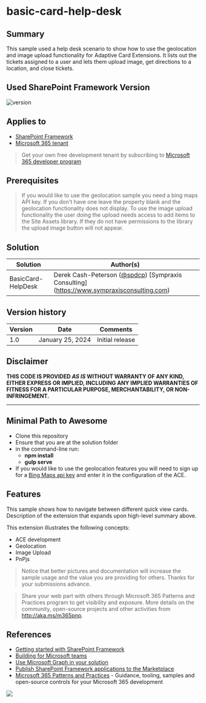 # basic-card-help-desk

## Summary

This sample used a help desk scenario to show how to use the geolocation and image upload functionality for Adaptive Card Extensions. It lists out the tickets assigned to a user and lets them upload image, get directions to a location, and close tickets.

## Used SharePoint Framework Version

![version](https://img.shields.io/badge/version-1.18.0-green.svg)

## Applies to

- [SharePoint Framework](https://aka.ms/spfx)
- [Microsoft 365 tenant](https://docs.microsoft.com/en-us/sharepoint/dev/spfx/set-up-your-developer-tenant)

> Get your own free development tenant by subscribing to [Microsoft 365 developer program](http://aka.ms/o365devprogram)

## Prerequisites

> If you would like to use the geolocation sample you need a bing maps API key. If you don't have one leave the property blank and the geolocation functionality does not display.
> To use the image upload functionality the user doing the upload needs access to add items to the Site Assets library. If they do not have permissions to the library the upload image button will not appear.

## Solution

| Solution    | Author(s)                                               |
| ----------- | ------------------------------------------------------- |
| BasicCard-HelpDesk | Derek Cash-Peterson ([@spdcp](https://twitter.com/spdcp)) [Sympraxis Consulting] (<https://www.sympraxisconsulting.com>) |

## Version history

| Version | Date             | Comments        |
| ------- | ---------------- | --------------- |
| 1.0     | January 25, 2024 | Initial release |

## Disclaimer

**THIS CODE IS PROVIDED _AS IS_ WITHOUT WARRANTY OF ANY KIND, EITHER EXPRESS OR IMPLIED, INCLUDING ANY IMPLIED WARRANTIES OF FITNESS FOR A PARTICULAR PURPOSE, MERCHANTABILITY, OR NON-INFRINGEMENT.**

---

## Minimal Path to Awesome

- Clone this repository
- Ensure that you are at the solution folder
- in the command-line run:
  - **npm install**
  - **gulp serve**
- If you would like to use the geolocation features you will need to sign up for a [Bing Maps api key](https://www.bingmapsportal.com/) and enter it in the configuration of the ACE.

## Features

This sample shows how to navigate between different quick view cards. Description of the extension that expands upon high-level summary above.

This extension illustrates the following concepts:

- ACE development
- Geolocation
- Image Upload
- PnPjs

> Notice that better pictures and documentation will increase the sample usage and the value you are providing for others. Thanks for your submissions advance.

> Share your web part with others through Microsoft 365 Patterns and Practices program to get visibility and exposure. More details on the community, open-source projects and other activities from http://aka.ms/m365pnp.

## References

- [Getting started with SharePoint Framework](https://docs.microsoft.com/en-us/sharepoint/dev/spfx/set-up-your-developer-tenant)
- [Building for Microsoft teams](https://docs.microsoft.com/en-us/sharepoint/dev/spfx/build-for-teams-overview)
- [Use Microsoft Graph in your solution](https://docs.microsoft.com/en-us/sharepoint/dev/spfx/web-parts/get-started/using-microsoft-graph-apis)
- [Publish SharePoint Framework applications to the Marketplace](https://docs.microsoft.com/en-us/sharepoint/dev/spfx/publish-to-marketplace-overview)
- [Microsoft 365 Patterns and Practices](https://aka.ms/m365pnp) - Guidance, tooling, samples and open-source controls for your Microsoft 365 development
<img src="https://pnptelemetry.azurewebsites.net/sp-dev-fx-aces/samples/basiccard-helpdesk" />

